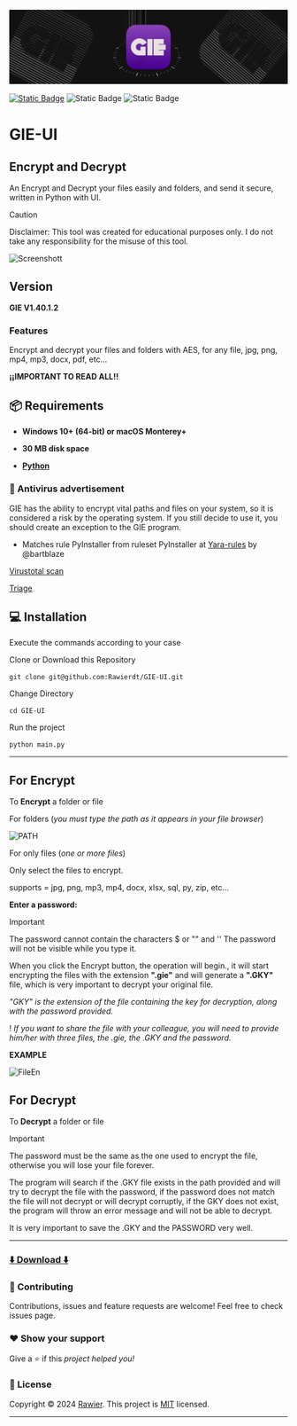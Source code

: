 ![imageTitle](img/title.png)

[![Static Badge](https://img.shields.io/badge/%20build-MIT-brightgreen?logo=github&label=LICENSE)]([https://github.com/Rawierdt/GIE-UI/LICENSE](https://github.com/Rawierdt/GIE-UI/blob/main/LICENSE))
![Static Badge](https://img.shields.io/badge/APRIL%202024-red?label=RELEASE%20DATE)
![Static Badge](https://img.shields.io/badge/LANGUAGE-Python-yellow?logo=python)
# GIE-UI

## Encrypt and Decrypt
An Encrypt and Decrypt your files easily and folders, and send it secure, written in Python with UI.


> [!CAUTION]
> Disclaimer: This tool was created for educational purposes only. I do not take any responsibility for the misuse of this tool.


![Screenshott](https://i.imgur.com/NC2A0HT.jpeg)


## Version
**GIE V1.40.1.2**

### Features
Encrypt and decrypt your files and folders with AES, for any file, jpg, png, mp4, mp3, docx, pdf, etc... 

**¡¡IMPORTANT TO READ ALL!!**

## 📦 Requirements

- **Windows 10+ (64-bit) or macOS Monterey+**

- **30 MB disk space**

- **[Python](https://www.python.org/downloads/)**

### 🦠 Antivirus advertisement
GIE has the ability to encrypt vital paths and files on your system, so it is considered a risk by the operating system. If you still decide to use it, you should create an exception to the GIE program.

- Matches rule PyInstaller from ruleset PyInstaller at [Yara-rules](https://github.com/bartblaze/Yara-rules) by @bartblaze

[Virustotal scan](https://www.virustotal.com/gui/file/49a6c879bb46ad0f357a545f6f6577bb418c7f210cac60556f45051a9473851b/detection)

[Triage](https://tria.ge/240428-bnst8acg68)

## 💻 Installation
Execute the commands according to your case

Clone or Download this Repository

```
git clone git@github.com:Rawierdt/GIE-UI.git
```

Change Directory

```
cd GIE-UI
```

Run the project

```
python main.py
```

---

## For Encrypt

To **Encrypt** a folder or file

For folders (_you must type the path as it appears in your file browser_)

![PATH](https://i.imgur.com/Lah8Ri8.png)

For only files (_one or more files_)

Only select the files to encrypt.

supports = jpg, png, mp3, mp4, docx, xlsx, sql, py, zip, etc...

**Enter a password:**

> [!IMPORTANT]  
> The password cannot contain the characters $ or "" and ''
> The password will not be visible while you type it.

When you click the Encrypt button, the operation will begin., it will start encrypting the files with the extension **".gie"** and will generate a **".GKY"** file, which is very important to decrypt your original file.

*"GKY" is the extension of the file containing the key for decryption, along with the password provided.*

! *If you want to share the file with your colleague, you will need to provide him/her with three files, the .gie, the .GKY and the password.*

**EXAMPLE**

![FileEn](https://i.imgur.com/pGLWaxL.jpeg)


## For Decrypt

To **Decrypt** a folder or file 

> [!IMPORTANT]  
> The password must be the same as the one used to encrypt the file, otherwise you will lose your file forever.

The program will search if the .GKY file exists in the path provided and will try to decrypt the file with the password, if the password does not match the file will not decrypt or will decrypt corruptly, if the GKY does not exist, the program will throw an error message and will not be able to decrypt.

It is very important to save the .GKY and the PASSWORD very well.

---

### [⬇️ Download ⬇️](https://rawierdt.github.io/GIE-UI/)

### 🤝 Contributing

Contributions, issues and feature requests are welcome! Feel free to check issues page.

### ❤️ Show your support

Give a ⭐️ if this _project helped you!_ 

### 📝 License

Copyright © 2024 [Rawier](https://rawier.vercel.app). This project is [MIT](/LICENSE) licensed.

---
